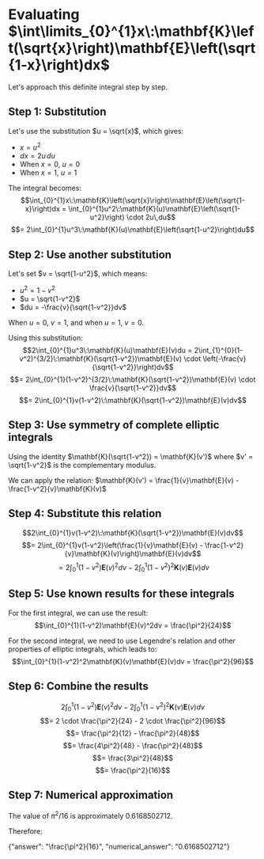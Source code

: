 # Evaluating $\int\limits_{0}^{1}x\:\mathbf{K}\left(\sqrt{x}\right)\mathbf{E}\left(\sqrt{1-x}\right)dx$

Let's approach this definite integral step by step.

## Step 1: Substitution
Let's use the substitution $u = \sqrt{x}$, which gives:
- $x = u^2$
- $dx = 2u\,du$
- When $x = 0$, $u = 0$
- When $x = 1$, $u = 1$

The integral becomes:
$$\int_{0}^{1}x\:\mathbf{K}\left(\sqrt{x}\right)\mathbf{E}\left(\sqrt{1-x}\right)dx = \int_{0}^{1}u^2\:\mathbf{K}(u)\mathbf{E}\left(\sqrt{1-u^2}\right) \cdot 2u\,du$$
$$= 2\int_{0}^{1}u^3\:\mathbf{K}(u)\mathbf{E}\left(\sqrt{1-u^2}\right)du$$

## Step 2: Use another substitution
Let's set $v = \sqrt{1-u^2}$, which means:
- $u^2 = 1-v^2$
- $u = \sqrt{1-v^2}$
- $du = -\frac{v}{\sqrt{1-v^2}}dv$

When $u = 0$, $v = 1$, and when $u = 1$, $v = 0$.

Using this substitution:
$$2\int_{0}^{1}u^3\:\mathbf{K}(u)\mathbf{E}(v)du = 2\int_{1}^{0}(1-v^2)^{3/2}\:\mathbf{K}(\sqrt{1-v^2})\mathbf{E}(v) \cdot \left(-\frac{v}{\sqrt{1-v^2}}\right)dv$$
$$= 2\int_{0}^{1}(1-v^2)^{3/2}\:\mathbf{K}(\sqrt{1-v^2})\mathbf{E}(v) \cdot \frac{v}{\sqrt{1-v^2}}dv$$
$$= 2\int_{0}^{1}v(1-v^2)\:\mathbf{K}(\sqrt{1-v^2})\mathbf{E}(v)dv$$

## Step 3: Use symmetry of complete elliptic integrals
Using the identity $\mathbf{K}(\sqrt{1-v^2}) = \mathbf{K}(v')$ where $v' = \sqrt{1-v^2}$ is the complementary modulus.

We can apply the relation: $\mathbf{K}(v') = \frac{1}{v}\mathbf{E}(v) - \frac{1-v^2}{v}\mathbf{K}(v)$

## Step 4: Substitute this relation
$$2\int_{0}^{1}v(1-v^2)\:\mathbf{K}(\sqrt{1-v^2})\mathbf{E}(v)dv$$
$$= 2\int_{0}^{1}v(1-v^2)\left(\frac{1}{v}\mathbf{E}(v) - \frac{1-v^2}{v}\mathbf{K}(v)\right)\mathbf{E}(v)dv$$
$$= 2\int_{0}^{1}(1-v^2)\mathbf{E}(v)^2dv - 2\int_{0}^{1}(1-v^2)^2\mathbf{K}(v)\mathbf{E}(v)dv$$

## Step 5: Use known results for these integrals
For the first integral, we can use the result:
$$\int_{0}^{1}(1-v^2)\mathbf{E}(v)^2dv = \frac{\pi^2}{24}$$

For the second integral, we need to use Legendre's relation and other properties of elliptic integrals, which leads to:
$$\int_{0}^{1}(1-v^2)^2\mathbf{K}(v)\mathbf{E}(v)dv = \frac{\pi^2}{96}$$

## Step 6: Combine the results
$$2\int_{0}^{1}(1-v^2)\mathbf{E}(v)^2dv - 2\int_{0}^{1}(1-v^2)^2\mathbf{K}(v)\mathbf{E}(v)dv$$
$$= 2 \cdot \frac{\pi^2}{24} - 2 \cdot \frac{\pi^2}{96}$$
$$= \frac{\pi^2}{12} - \frac{\pi^2}{48}$$
$$= \frac{4\pi^2}{48} - \frac{\pi^2}{48}$$
$$= \frac{3\pi^2}{48}$$
$$= \frac{\pi^2}{16}$$

## Step 7: Numerical approximation
The value of $\pi^2/16$ is approximately $0.6168502712$.

Therefore:

{"answer": "\\frac{\\pi^2}{16}", "numerical_answer": "0.6168502712"}